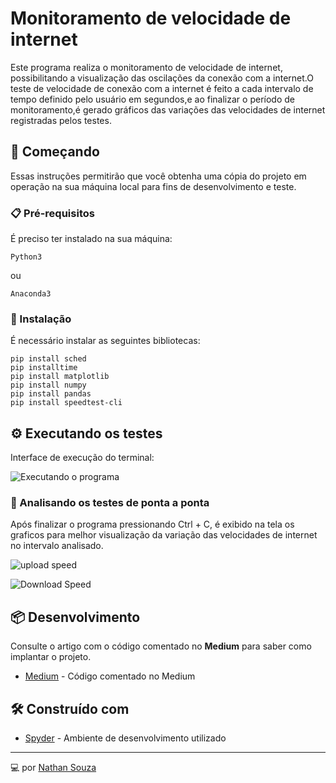 # Monitoramento de velocidade de internet

Este programa realiza o monitoramento de velocidade de internet, possibilitando a visualização das oscilações da conexão com a internet.O teste de velocidade de conexão com a internet é feito a cada intervalo de tempo definido pelo usuário em segundos,e ao finalizar o período de monitoramento,é gerado gráficos das variações das velocidades de internet registradas pelos testes.

## 🚀 Começando

Essas instruções permitirão que você obtenha uma cópia do projeto em operação na sua máquina local para fins de desenvolvimento e teste.


### 📋 Pré-requisitos

É preciso ter instalado na sua máquina:

```
Python3
```
ou

```
Anaconda3
```

### 🔧 Instalação

É necessário instalar as seguintes bibliotecas:

```
pip install sched
pip installtime
pip install matplotlib
pip install numpy 
pip install pandas
pip install speedtest-cli
```

## ⚙️ Executando os testes

Interface de execução do terminal:

![Executando o programa](https://user-images.githubusercontent.com/47602108/123851606-c6441280-d8f1-11eb-8bab-f77348a7e5ba.png)


### 🔩 Analisando os testes de ponta a ponta

Após finalizar o programa pressionando Ctrl + C, é exibido na tela os graficos para melhor visualização da variação das velocidades de internet no intervalo analisado.

![upload speed](https://user-images.githubusercontent.com/47602108/123847969-8b3fe000-d8ed-11eb-91e1-4c4ea87790cc.png)

![Download Speed](https://user-images.githubusercontent.com/47602108/123848082-add1f900-d8ed-11eb-92af-6d99acf3da0b.png)


## 📦 Desenvolvimento

Consulte o artigo com o código comentado no **Medium** para saber como implantar o projeto.

* [Medium](https://medium.com/@nathansouza3010/utilizando-python-para-monitorar-a-velocidade-da-internet-28507450f272) - Código comentado no Medium

## 🛠️ Construído com

* [Spyder](https://www.spyder-ide.org) - Ambiente de desenvolvimento utilizado

---
💻 por [Nathan Souza](https://github.com/nathansouz4) 
